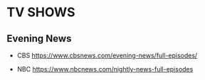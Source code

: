 # TV SHOWS

## Evening News
* CBS
https://www.cbsnews.com/evening-news/full-episodes/

* NBC
https://www.nbcnews.com/nightly-news-full-episodes



